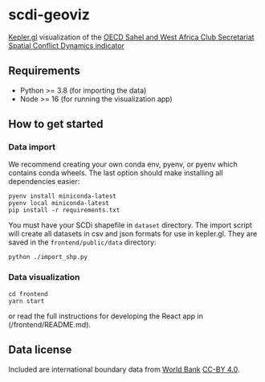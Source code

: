 # scdi-geoviz

[Kepler.gl](https://kepler.gl) visualization of the [OECD Sahel and West Africa Club Secretariat](https://www.oecd.org/swac/) [Spatial Conflict Dynamics indicator](https://oecd-development-matters.org/2019/10/17/mapping-the-geography-of-political-violence-in-north-and-west-africa/)

## Requirements

- Python >= 3.8 (for importing the data)
- Node >= 16 (for running the visualization app)
## How to get started
### Data import

We recommend creating your own conda env, pyenv, or pyenv which contains conda wheels. The last option should make installing all dependencies easier:

```
pyenv install miniconda-latest
pyenv local miniconda-latest
pip install -r requirements.txt
```

You must have your SCDi shapefile in `dataset` directory. The import script will create all datasets in csv and json formats for use in kepler.gl. They are saved in the `frontend/public/data` directory:

```
python ./import_shp.py
```

### Data visualization

```
cd frontend
yarn start
```

or read the full instructions for developing the React app in (/frontend/README.md).
## Data license 

Included are international boundary data from [World Bank](https://datacatalog.worldbank.org/dataset/world-bank-official-boundaries) [CC-BY 4.0](https://datacatalog.worldbank.org/public-licenses#cc-by).